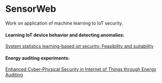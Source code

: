 # SensorWeb
Work on application of machine learning to IoT security.

#### Learning IoT device behavior and detecting anomalies:
[System statistics learning-based iot security: Feasibility and suitability](https://github.com/dityas/SensorWeb/blob/master/Programs/Analysis/ansi_regression-final.ipynb)

#### Energy auditing experiments:
[Enhanced Cyber-Physical Security in Internet of Things through Energy Auditing](https://github.com/dityas/SensorWeb/blob/master/Summer2018/nbs/full_system-final.ipynb)
